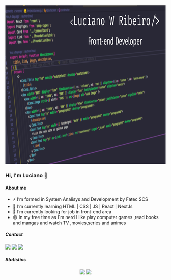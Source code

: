 <img src="./assets/capaGithub.png" height="500px"/>

### Hi, I'm Luciano 👋

#### About me
- ⚡ I’m formed in System Analisys and Development by Fatec SCS
- 💬 I’m currently learning HTML | CSS | JS | React | NextJs
- 🔭 I’m currently looking for job in front-end area
- 😄 In my free time as I`m nerd I like play computer games ,read books and mangas and watch TV ,movies,series and animes

##### Contact
<p align="left">
 <a href="lucianowribeiro@gamil.com"><img align=”left” src=”./assets/1814108-32.png"/></a>
 <a href="https://portifolio-lucianowribeiro.vercel.app/"><img  src=”./assets/2205216-32.png"/></a>
 <a href="https://www.linkedin.com/in/lucianowribeiro/"><img src=”./assets/367593-32.png"/></a>
</p>
  
##### Statistics
<p align="center">
 <img height="200px"src="https://github-readme-stats.vercel.app/api?username=lucianowribeiro&show_icons=true&theme=dracula"/>
 <img height="200px"src="https://github-readme-stats.vercel.app/api/top-langs/?username=lucianowribeiro&theme=dracula&layout=compact)"/>
</p>
 
